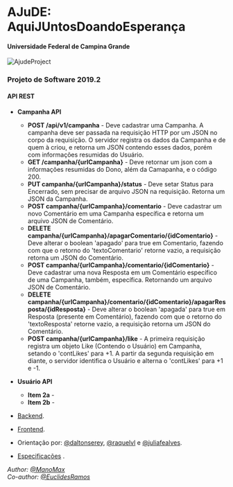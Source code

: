 # AJuDE: AquiJUntosDoandoEsperança
#### Universidade Federal de Campina Grande

![AjudeProject](https://i.imgur.com/TR683cb.png)

### Projeto de Software 2019.2

#### API REST
* **Campanha API**
  * **POST /api/v1/campanha** - Deve cadastrar uma Campanha. A campanha deve ser passada na requisição HTTP por um JSON no corpo da requisição. O servidor registra os dados da Campanha e de quem à criou, e retorna um JSON contendo esses dados, porém com informações resumidas do Usuário.
  * **GET /campanha/{urlCampanha}** - Deve retornar um json com a informações resumidas do Dono, além da Camapanha, e o código 200.
  * **PUT campanha/{urlCampanha}/status** - Deve setar Status para Encerrado, sem precisar de arquivo JSON na requisição. Retorna um JSON da Campanha.
  * **POST campanha/{urlCampanha}/comentario** - Deve cadastrar um novo Comentário em uma Campanha específica e retorna um arquivo JSON de Comentário.
  * **DELETE campanha/{urlCampanha}/apagarComentario/{idComentario}** - Deve alterar o boolean 'apagado' para true em Comentario, fazendo com que o retorno do 'textoComentario' retorne vazio, a requisição retorna um JSON do Comentário.
  * **POST campanha/{urlCampanha}/comentario/{idComentario}** - Deve cadastrar uma nova Resposta em um Comentário específico de uma Campanha, também, específica. Retornando um arquivo JSON de Comentário.
  * **DELETE campanha/{urlCampanha}/comentario/{idComentario}/apagarResposta/{idResposta}** - Deve alterar o boolean 'apagada' para true em Resposta (presente em Comentário), fazendo com que o retorno do 'textoResposta' retorne vazio, a requisição retorna um JSON do Comentário.
  * **POST campanha/{urlCampanha}/like** - A primeira requisição registra um objeto Like (Contendo o Usuário) em Campanha, setando o 'contLikes' para +1. A partir da segunda requisição em diante, o servidor identifica o Usuário e alterna o 'contLikes' para +1 e -1.
  
* **Usuário API**
  * **Item 2a** -
  * **Item 2b** -







* [Backend](https://github.com/ManoMax/backend_AJuDE).
* [Frontend](https://github.com/EuclidesRamos/frontend_AJuDE).
* Orientação por: [@daltonserey](https://github.com/daltonserey), [@raquelvl](https://github.com/raquelvl) e [@juliafealves](https://github.com/juliafealves).
* [Especificações](https://docs.google.com/document/d/1h5WhnOhvyRmIbj_obhWK5XmoJgK35lVWPM2UwwMOT_Y/preview#heading=h.hfzc6dzi4lux) .

<p><i>
  
Author: [@ManoMax](https://github.com/ManoMax)
<br>Co-author: [@EuclidesRamos](https://github.com/EuclidesRamos)

</i></p>
